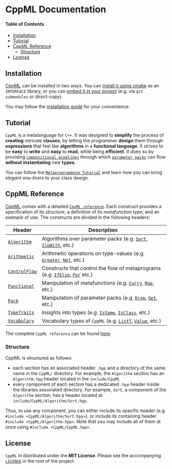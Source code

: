 # CppML Documentation

#### Table of Contents

* [Installation](#installation)
* [Tutorial](#tutorial)
* [CppML Reference](#cppml-reference)
  * [Structure](#structure)
* [License](#license)

## Installation

[CppML](https://github.com/ZigaSajovic/CppML) can be installed in two ways. You can [install it using cmake](./installation/index.md#installing-using-cmake) as an `INTERFACE` library, or you can [embed it in your project](./installation/index.md#project-embedding) (e.g. via `git submodules` or *direct-copy*).

You may follow the [installation guide](./installation/index.md) for your convenience.

## Tutorial

`CppML` is a metalanguage for `C++`. It was designed to **simplify** the process of **creating** intricate **classes**, by letting the programmer **design** them through **expressions** that feel like **algorithms** in a **functional language**. It strives to be **easy** to **write** and **easy** to **read**, while being **efficient**. It does so by providing [`compositional pipelines`](./tutorial/index#pipes) through which [`parameter packs`](./tutorial/index#parameter-pack) can flow **without instantiating** new **types**.

You can follow the [`Metaprogramming Tutorial`](./tutorial/index.md) and learn how you can bring *elegant one-liners* to your class design.

## CppML Reference

[CppML](https://github.com/ZigaSajovic/CppML) comes with a detailed [`CppML reference`](./reference/index.md). Each construct provides a specification of its *structure*, a definition of its *metafunction type*, and an *example* of use. The constructs are divided in the following headers:

| Header                                            | Description                                                                                                                                         |
|---------------------------------------------------|-----------------------------------------------------------------------------------------------------------------------------------------------------|
| [`Algorithm`](./reference/index.md#algorithm)     | Algorithms over parameter packs (e.g. [`Sort`](./reference/Algorithm/Sort.md), [`ZipWith`](./reference/Algorithm/ZipWith.md), etc.)                 |
| [`Arithmetic`](./reference/index.md#arithmetic)   | Arithmetic operations on type-values (e.g. [`Greater`](./reference/Arithmetic/Greater.md), [`Not`](./reference/Arithmetic/Not.md), etc.)            |
| [`ControlFlow`](./reference/index.md#controlflow) | Constructs that control the flow of metaprograms (e.g. [`IfElse`](./reference/ControlFlow/IfElse.md), [`For`](./reference/ControlFlow/For.md) etc.) |
| [`Functional`](./reference/index.md#functional)   | Manipulation of metafunctions (e.g. [`Curry`](./reference/Functional/Curry.md), [`Map`](./reference/Functional/Map.md), etc.)                       |
| [`Pack`](./reference/index.md#pack)               | Manipulation of parameter packs (e.g. [`Drop`](./reference/Pack/Drop.md), [`Get`](./reference/Pack/Get.md), etc.)                                   |
| [`TypeTraits`](./reference/index.md#typetraits)   | Insights into types (e.g. [`IsSame`](./reference/TypeTraits/IsSame.md), [`IsClass`](./reference/TypeTraits/IsClass.md), etc.)                       |
| [`Vocabulary`](./reference/index.md#vocabulary)   | Vocabulary types of `CppML`   (e.g. [`ListT`](./reference/Vocabulary/ListT.md), [`Value`](./reference/Vocabulary/Value.md), etc.)                   |

The complete `CppML reference` can be found [here](./reference/index.md).

### Structure

CppML is structured as follows:
* each section has an associated header `.hpp` and a directory of the same name in the `CppML/` directory. For example, the `Algorithm` section has an `Algorithm.hpp` header located in the `include/CppML`
* every component of each section has a dedicated `.hpp` header inside the libraries associated directory. For example, `Sort`, a component of the `Algorithm` section, has a header located at `include/CppML/Algorithm/Sort.hpp`.

Thus, to use any component, you can either include its specific header (e.g. `#include <CppML/Algorithm/Sort.hpp>`), or include its containing header `#include <CppML/Algorithm.hpp>`. Note that you may include all of them at once using `#include <CppML/CppML.hpp>`.



## License

`CppML` in distributed under the **MIT License**. Please see the accompanying [`LICENSE`](../LICENSE) in the root of the project.
